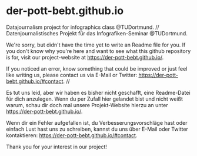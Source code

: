 # der-pott-bebt.github.io
Datajournalism project for infographics class @TUDortmund. //
Datenjournalistisches Projekt für das Infografiken-Seminar @TUDortmund.

We're sorry, but didn't have the time yet to write an Readme file for you.
If you don't know why you're here and want to see what this github repository is for,
visit our project-website at https://der-pott-bebt.github.io/.

If you noticed an error, know something that could be improved or just feel like writing us,
please contact us via E-Mail or Twitter: https://der-pott-bebt.github.io/#contact. //




Es tut uns leid, aber wir haben es bisher nicht geschafft, eine Readme-Datei für dich anzulegen.
Wenn du per Zufall hier gelandet bist und nicht weißt warum, schau dir doch mal unsere Projekt-Website hierzu an unter 
https://der-pott-bebt.github.io/.

Wenn dir ein Fehler aufgefallen ist, du Verbesserungsvorschläge hast oder einfach Lust hast uns zu schreiben,
kannst du uns über E-Mail oder Twitter kontaktieren: https://der-pott-bebt.github.io/#contact. 



Thank you for your interest in our project!

